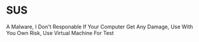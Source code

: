 # SUS
A Malware, I Don't Responable If Your Computer Get Any Damage, Use With You Own Risk, Use Virtual Machine For Test
